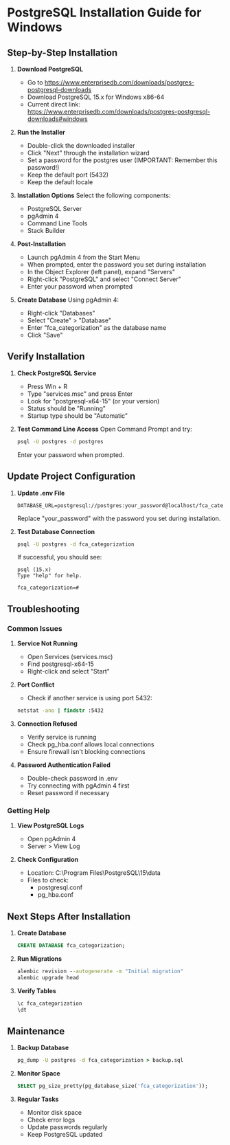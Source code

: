 # PostgreSQL Installation Guide for Windows

## Step-by-Step Installation

1. **Download PostgreSQL**
   - Go to https://www.enterprisedb.com/downloads/postgres-postgresql-downloads
   - Download PostgreSQL 15.x for Windows x86-64
   - Current direct link: https://www.enterprisedb.com/downloads/postgres-postgresql-downloads#windows

2. **Run the Installer**
   - Double-click the downloaded installer
   - Click "Next" through the installation wizard
   - Set a password for the postgres user (IMPORTANT: Remember this password!)
   - Keep the default port (5432)
   - Keep the default locale

3. **Installation Options**
   Select the following components:
   - PostgreSQL Server
   - pgAdmin 4
   - Command Line Tools
   - Stack Builder

4. **Post-Installation**
   - Launch pgAdmin 4 from the Start Menu
   - When prompted, enter the password you set during installation
   - In the Object Explorer (left panel), expand "Servers"
   - Right-click "PostgreSQL" and select "Connect Server"
   - Enter your password when prompted

5. **Create Database**
   Using pgAdmin 4:
   - Right-click "Databases"
   - Select "Create" > "Database"
   - Enter "fca_categorization" as the database name
   - Click "Save"

## Verify Installation

1. **Check PostgreSQL Service**
   - Press Win + R
   - Type "services.msc" and press Enter
   - Look for "postgresql-x64-15" (or your version)
   - Status should be "Running"
   - Startup type should be "Automatic"

2. **Test Command Line Access**
   Open Command Prompt and try:
   ```cmd
   psql -U postgres -d postgres
   ```
   Enter your password when prompted.

## Update Project Configuration

1. **Update .env File**
   ```env
   DATABASE_URL=postgresql://postgres:your_password@localhost/fca_categorization
   ```
   Replace "your_password" with the password you set during installation.

2. **Test Database Connection**
   ```cmd
   psql -U postgres -d fca_categorization
   ```
   If successful, you should see:
   ```
   psql (15.x)
   Type "help" for help.

   fca_categorization=#
   ```

## Troubleshooting

### Common Issues

1. **Service Not Running**
   - Open Services (services.msc)
   - Find postgresql-x64-15
   - Right-click and select "Start"

2. **Port Conflict**
   - Check if another service is using port 5432:
   ```cmd
   netstat -ano | findstr :5432
   ```

3. **Connection Refused**
   - Verify service is running
   - Check pg_hba.conf allows local connections
   - Ensure firewall isn't blocking connections

4. **Password Authentication Failed**
   - Double-check password in .env
   - Try connecting with pgAdmin 4 first
   - Reset password if necessary

### Getting Help

1. **View PostgreSQL Logs**
   - Open pgAdmin 4
   - Server > View Log

2. **Check Configuration**
   - Location: C:\Program Files\PostgreSQL\15\data
   - Files to check:
     - postgresql.conf
     - pg_hba.conf

## Next Steps After Installation

1. **Create Database**
   ```sql
   CREATE DATABASE fca_categorization;
   ```

2. **Run Migrations**
   ```cmd
   alembic revision --autogenerate -m "Initial migration"
   alembic upgrade head
   ```

3. **Verify Tables**
   ```sql
   \c fca_categorization
   \dt
   ```

## Maintenance

1. **Backup Database**
   ```cmd
   pg_dump -U postgres -d fca_categorization > backup.sql
   ```

2. **Monitor Space**
   ```sql
   SELECT pg_size_pretty(pg_database_size('fca_categorization'));
   ```

3. **Regular Tasks**
   - Monitor disk space
   - Check error logs
   - Update passwords regularly
   - Keep PostgreSQL updated

